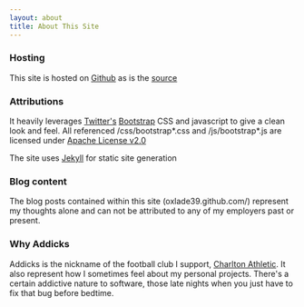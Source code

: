 ```yaml
---
layout: about
title: About This Site
---
```

### Hosting
This site is hosted on [Github](https://github.com/) as is the [source](https://github.com/oxlade39/oxlade39.github.com)

### Attributions
It heavily leverages [Twitter's](http://twitter.com) [Bootstrap](http://twitter.github.com/bootstrap/index.html) CSS and javascript to give a clean look and feel. All referenced /css/bootstrap\*.css and /js/bootstrap\*.js are licensed under [Apache License v2.0](http://www.apache.org/licenses/LICENSE-2.0)

The site uses [Jekyll](https://github.com/mojombo/jekyll) for static site generation

### Blog content

The blog posts contained within this site (oxlade39.github.com/) represent my thoughts alone and can not be attributed to any of my employers past or present.

### Why Addicks

Addicks is the nickname of the football club I support, [Charlton Athletic](http://www.cafc.co.uk/page/Welcome). It also represent how I sometimes feel about my personal projects. There's a certain addictive nature to software, those late nights when you just have to fix that bug before bedtime.